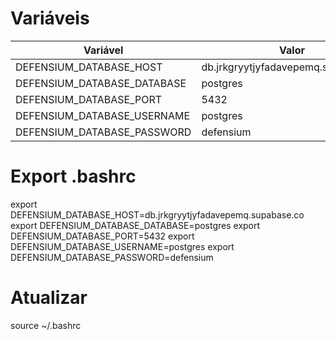 # Variáveis

|Variável|Valor|
|---|---|
|DEFENSIUM_DATABASE_HOST|db.jrkgryytjyfadavepemq.supabase.co|
|DEFENSIUM_DATABASE_DATABASE|postgres|
|DEFENSIUM_DATABASE_PORT|5432|
|DEFENSIUM_DATABASE_USERNAME|postgres|
|DEFENSIUM_DATABASE_PASSWORD|defensium|

# Export .bashrc
export DEFENSIUM_DATABASE_HOST=db.jrkgryytjyfadavepemq.supabase.co
export DEFENSIUM_DATABASE_DATABASE=postgres
export DEFENSIUM_DATABASE_PORT=5432
export DEFENSIUM_DATABASE_USERNAME=postgres
export DEFENSIUM_DATABASE_PASSWORD=defensium

# Atualizar
source ~/.bashrc